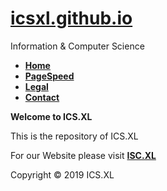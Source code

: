 # <a href="https://icsxl.github.io">icsxl.github.io</a>
Information & Computer Science

<ul>
  <li><b><a href="https://icsxl.github.io/" target="_blank">Home</a></b></li>
  <li><b><a href="https://developers.google.com/speed/pagespeed/insights/?url=https%3A%2F%2Ficsxl.github.io&tab=desktop" target="_blank">PageSpeed</a></b></li>
  <li><b><a href="https://ics.xl.ag/legal" target="_blank">Legal</a></b></li>
  <li><b><a href="https://ics.xl.ag/contact" target="_blank">Contact</a></b></li>
</ul>

<b>Welcome to ICS.XL</b>

This is the repository of ICS.XL

For our Website please visit <b><a href="https://ics.xl.ag/">ISC.XL</a></b>

Copyright © 2019 ICS.XL
